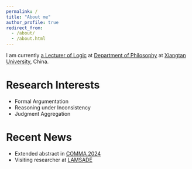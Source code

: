 ```yaml
---
permalink: /
title: "About me"
author_profile: true
redirect_from: 
  - /about/
  - /about.html
---
```


I am currently [a Lecturer of Logic](https://bqsy.xtu.edu.cn/info/1003/2346.htm)  at [Department of Philosophy](https://bqsy.xtu.edu.cn) at  [Xiangtan University](https://en.xtu.edu.cn), China.

Research Interests
======

- Formal Argumentation
- Reasoning under Inconsistency
- Judgment Aggregation

Recent News
======

- Extended abstract in [COMMA 2024](http://comma2024.krportal.org/program.html)
- Visiting researcher at [LAMSADE](https://www.lamsade.dauphine.fr/fr.html) 

